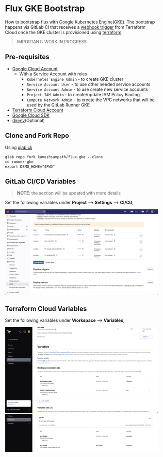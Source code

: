 # Flux GKE Bootstrap

How to bootstrap [flux](https://fluxcd.io) with [Google Kubernetes Engine(GKE)](https://cloud.google.com/kubernetes-engine). The bootstrap happens via GitLab CI that receives a [webhook trigger](https://docs.gitlab.com/ee/ci/triggers/#use-a-webhook-payload) from Terraform Cloud once the GKE cluster is provisioned using [terraform](https://terraform.build).

> IMPORTANT: WORK IN PROGRESS

## Pre-requisites

- [Google Cloud Account](https://cloud.google.com)
  - With a Service Account with roles
    - `Kubernetes Engine Admin`  - to create GKE cluster
    - `Service Account User`     - to use other needed service accounts
    - `Service Account Admin`    - to use create new service accounts
    - `Project IAM Admin`        - to create/update IAM Policy Binding
    - `Compute Network Admin`    - to create the VPC networks that will be used by the GitLab Runner GKE
- [Terraform Cloud Account](https://app.terraform.io/public/signup/account)
- [Google Cloud SDK](https://cloud.google.com/sdk)
- [direnv](https://direnv.net)(Optional)

## Clone and Fork Repo

Using [glab cli](https://gitlab.com/gitlab-org/cli)

```shell
glab repo fork kameshsampath/flux-gke --clone
cd runner-gke
export DEMO_HOME="$PWD"
```

## GitLab CI/CD Variables

>**NOTE**: the section will be updated with more details

Set the following variables under **Project** --> **Settings** --> **CI/CD**,

![GitLab CI/CD Variables](docs/images/gitlab_cicd_variables.png)

## Terraform Cloud Variables

Set the following variables under **Workspace** --> **Variables**,

![Terraform Variables](docs/images/tfcloud_variables.png)
![Terraform Variables](docs/images/tfcloud_variables_2.png)

